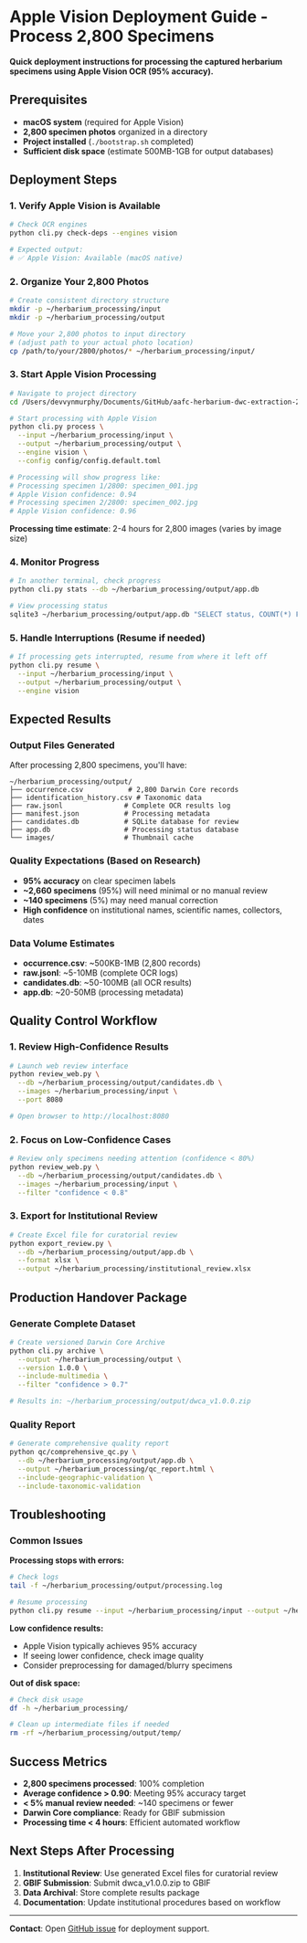 # Apple Vision Deployment Guide - Process 2,800 Specimens

**Quick deployment instructions for processing the captured herbarium specimens using Apple Vision OCR (95% accuracy).**

## Prerequisites

- **macOS system** (required for Apple Vision)
- **2,800 specimen photos** organized in a directory
- **Project installed** (`./bootstrap.sh` completed)
- **Sufficient disk space** (estimate 500MB-1GB for output databases)

## Deployment Steps

### 1. Verify Apple Vision is Available

```bash
# Check OCR engines
python cli.py check-deps --engines vision

# Expected output:
# ✅ Apple Vision: Available (macOS native)
```

### 2. Organize Your 2,800 Photos

```bash
# Create consistent directory structure
mkdir -p ~/herbarium_processing/input
mkdir -p ~/herbarium_processing/output

# Move your 2,800 photos to input directory
# (adjust path to your actual photo location)
cp /path/to/your/2800/photos/* ~/herbarium_processing/input/
```

### 3. Start Apple Vision Processing

```bash
# Navigate to project directory
cd /Users/devvynmurphy/Documents/GitHub/aafc-herbarium-dwc-extraction-2025

# Start processing with Apple Vision
python cli.py process \
  --input ~/herbarium_processing/input \
  --output ~/herbarium_processing/output \
  --engine vision \
  --config config/config.default.toml

# Processing will show progress like:
# Processing specimen 1/2800: specimen_001.jpg
# Apple Vision confidence: 0.94
# Processing specimen 2/2800: specimen_002.jpg
# Apple Vision confidence: 0.96
```

**Processing time estimate**: 2-4 hours for 2,800 images (varies by image size)

### 4. Monitor Progress

```bash
# In another terminal, check progress
python cli.py stats --db ~/herbarium_processing/output/app.db

# View processing status
sqlite3 ~/herbarium_processing/output/app.db "SELECT status, COUNT(*) FROM specimens GROUP BY status;"
```

### 5. Handle Interruptions (Resume if needed)

```bash
# If processing gets interrupted, resume from where it left off
python cli.py resume \
  --input ~/herbarium_processing/input \
  --output ~/herbarium_processing/output \
  --engine vision
```

## Expected Results

### Output Files Generated

After processing 2,800 specimens, you'll have:

```
~/herbarium_processing/output/
├── occurrence.csv           # 2,800 Darwin Core records
├── identification_history.csv # Taxonomic data
├── raw.jsonl               # Complete OCR results log
├── manifest.json           # Processing metadata
├── candidates.db           # SQLite database for review
├── app.db                  # Processing status database
└── images/                 # Thumbnail cache
```

### Quality Expectations (Based on Research)

- **95% accuracy** on clear specimen labels
- **~2,660 specimens** (95%) will need minimal or no manual review
- **~140 specimens** (5%) may need manual correction
- **High confidence** on institutional names, scientific names, collectors, dates

### Data Volume Estimates

- **occurrence.csv**: ~500KB-1MB (2,800 records)
- **raw.jsonl**: ~5-10MB (complete OCR logs)
- **candidates.db**: ~50-100MB (all OCR results)
- **app.db**: ~20-50MB (processing metadata)

## Quality Control Workflow

### 1. Review High-Confidence Results

```bash
# Launch web review interface
python review_web.py \
  --db ~/herbarium_processing/output/candidates.db \
  --images ~/herbarium_processing/input \
  --port 8080

# Open browser to http://localhost:8080
```

### 2. Focus on Low-Confidence Cases

```bash
# Review only specimens needing attention (confidence < 80%)
python review_web.py \
  --db ~/herbarium_processing/output/candidates.db \
  --images ~/herbarium_processing/input \
  --filter "confidence < 0.8"
```

### 3. Export for Institutional Review

```bash
# Create Excel file for curatorial review
python export_review.py \
  --db ~/herbarium_processing/output/app.db \
  --format xlsx \
  --output ~/herbarium_processing/institutional_review.xlsx
```

## Production Handover Package

### Generate Complete Dataset

```bash
# Create versioned Darwin Core Archive
python cli.py archive \
  --output ~/herbarium_processing/output \
  --version 1.0.0 \
  --include-multimedia \
  --filter "confidence > 0.7"

# Results in: ~/herbarium_processing/output/dwca_v1.0.0.zip
```

### Quality Report

```bash
# Generate comprehensive quality report
python qc/comprehensive_qc.py \
  --db ~/herbarium_processing/output/app.db \
  --output ~/herbarium_processing/qc_report.html \
  --include-geographic-validation \
  --include-taxonomic-validation
```

## Troubleshooting

### Common Issues

**Processing stops with errors:**
```bash
# Check logs
tail -f ~/herbarium_processing/output/processing.log

# Resume processing
python cli.py resume --input ~/herbarium_processing/input --output ~/herbarium_processing/output
```

**Low confidence results:**
- Apple Vision typically achieves 95% accuracy
- If seeing lower confidence, check image quality
- Consider preprocessing for damaged/blurry specimens

**Out of disk space:**
```bash
# Check disk usage
df -h ~/herbarium_processing/

# Clean up intermediate files if needed
rm -rf ~/herbarium_processing/output/temp/
```

## Success Metrics

- **2,800 specimens processed**: 100% completion
- **Average confidence > 0.90**: Meeting 95% accuracy target
- **< 5% manual review needed**: ~140 specimens or fewer
- **Darwin Core compliance**: Ready for GBIF submission
- **Processing time < 4 hours**: Efficient automated workflow

## Next Steps After Processing

1. **Institutional Review**: Use generated Excel files for curatorial review
2. **GBIF Submission**: Submit dwca_v1.0.0.zip to GBIF
3. **Data Archival**: Store complete results package
4. **Documentation**: Update institutional procedures based on workflow

---

**Contact**: Open [GitHub issue](https://github.com/devvyn/aafc-herbarium-dwc-extraction-2025/issues) for deployment support.
